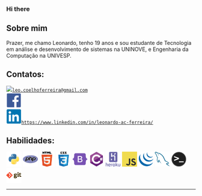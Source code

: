 ### Hi there 

## Sobre mim
Prazer, me chamo Leonardo, tenho 19 anos e sou estudante de Tecnologia em análise e desenvolvimento de sistemas na UNINOVE, e Engenharia da Computação na UNIVESP.

## Contatos:


<code><img widht="30" height="40" src="https://www.benjaminporras.com/wp-content/uploads/2019/11/logo-gmail-png-gmail-icon-download-png-and-vector-1.png">leo.coelhoferreira@gmail.com</code><br>
<code><img widht="30" height="40" src="https://raw.githubusercontent.com/devicons/devicon/1119b9f84c0290e0f0b38982099a2bd027a48bf1/icons/facebook/facebook-original.svg"></code><br>
<code><img widht="30" height="40" src="https://raw.githubusercontent.com/devicons/devicon/1119b9f84c0290e0f0b38982099a2bd027a48bf1/icons/linkedin/linkedin-original.svg">https://www.linkedin.com/in/leonardo-ac-ferreira/</code>
## Habilidades: 

<code><img widht="30" height="40" src="https://raw.githubusercontent.com/github/explore/80688e429a7d4ef2fca1e82350fe8e3517d3494d/topics/python/python.png"></code>
<code><img widht="30" height="40" src="https://raw.githubusercontent.com/github/explore/80688e429a7d4ef2fca1e82350fe8e3517d3494d/topics/php/php.png"></code>
<code><img widht="30" height="40" src="https://raw.githubusercontent.com/github/explore/80688e429a7d4ef2fca1e82350fe8e3517d3494d/topics/html/html.png"></code>
<code><img widht="30" height="40" src="https://raw.githubusercontent.com/github/explore/80688e429a7d4ef2fca1e82350fe8e3517d3494d/topics/css/css.png"></code>
<code><img widht="30" height="40" src="https://github.com/devicons/devicon/blob/master/icons/bootstrap/bootstrap-plain.svg"></code>
<code><img widht="30" height="40" src="https://raw.githubusercontent.com/devicons/devicon/master/icons/csharp/csharp-original.svg"></code>
<code><img widht="30" height="40" src="https://github.com/devicons/devicon/blob/master/icons/heroku/heroku-plain-wordmark.svg"></code>
<code><img widht="30" height="40" src="https://raw.githubusercontent.com/github/explore/80688e429a7d4ef2fca1e82350fe8e3517d3494d/topics/javascript/javascript.png"></code>
<code><img widht="30" height="40" src="https://raw.githubusercontent.com/devicons/devicon/2ae2a900d2f041da66e950e4d48052658d850630/icons/jquery/jquery-original.svg"></code>
<code><img widht="30" height="40" src="https://raw.githubusercontent.com/devicons/devicon/master/icons/mysql/mysql-original.svg"></code>
<code><img widht="30" height="40" src="https://raw.githubusercontent.com/github/explore/80688e429a7d4ef2fca1e82350fe8e3517d3494d/topics/terminal/terminal.png"></code>
<code><img widht="30" height="40" src="https://raw.githubusercontent.com/github/explore/80688e429a7d4ef2fca1e82350fe8e3517d3494d/topics/git/git.png"></code>
<hr>
